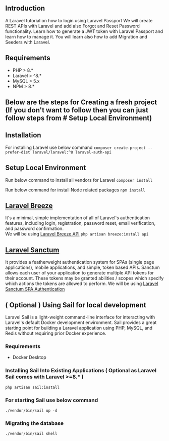 ## Introduction
A Laravel tutorial on how to login using Laravel Passport  We will create REST APIs with Laravel and add also Forgot and 
Reset Password functionality. Learn how to generate a JWT token with Laravel Passport and learn how to manage it. 
You will learn also how to add Migration and Seeders with Laravel. 


## Requirements
- PHP > 8.*
- Laravel > ^8.*
- MySQL > 5.x
- NPM > 8.*

## Below are the steps for Creating a fresh project (If you don't want to follow then you can just follow steps from # Setup Local Environment)

## Installation
For installing Laravel use below command
``composer create-project --prefer-dist laravel/laravel:^8 laravel-auth-api``

## Setup Local Environment
Run below command to install all vendors for Laravel 
``composer install``

Run below command for install Node related packages
``npm install``

## [Laravel Breeze](https://laravel.com/docs/8.x/starter-kits#laravel-breeze)
It's a minimal, simple implementation of all of Laravel's authentication features, including login, registration, password reset, email verification, and password confirmation.  
We will be using [Laravel Breeze API](https://laravel.com/docs/8.x/starter-kits#breeze-and-next) 
``php artisan breeze:install api``

## [Laravel Sanctum](https://laravel.com/docs/8.x/sanctum)
It provides a featherweight authentication system for SPAs (single page applications), mobile applications, and simple, token based APIs. Sanctum allows each user of your application to generate multiple API tokens for their account. These tokens may be granted abilities / scopes which specify which actions the tokens are allowed to perform.
We will be using [Laravel Sanctum SPA Authentication](https://laravel.com/docs/8.x/sanctum#spa-authentication)

## ( Optional ) Using Sail for local development
Laravel Sail is a light-weight command-line interface for interacting with Laravel's default Docker development environment. Sail provides a great starting point for building a Laravel application using PHP, MySQL, and Redis without requiring prior Docker experience.

### Requirements
- Docker Desktop

### Installing Sail Into Existing Applications ( Optional as Laravel Sail comes with Laravel >=8.* )
``php artisan sail:install``

### For starting Sail use below command
``./vendor/bin/sail up -d``

### Migrating the database
``./vendor/bin/sail shell``







